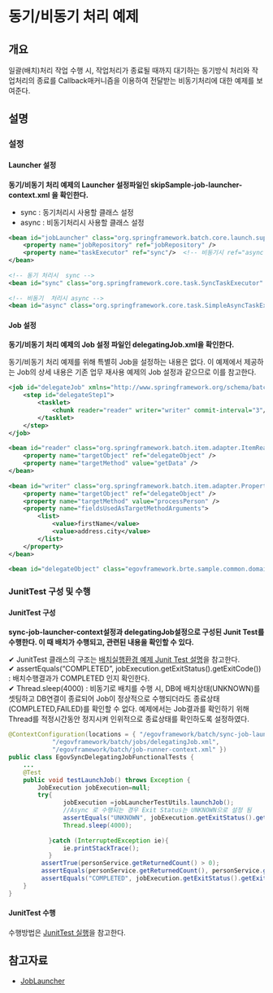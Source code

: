 # 동기/비동기 처리 예제

## 개요

일괄(배치)처리 작업 수행 시, 작업처리가 종료될 때까지 대기하는 동기방식 처리와 작업처리의 종료를 Callback매커니즘을 이용하여 전달받는 비동기처리에 대한 예제를 보여준다.

## 설명

### 설정

#### Launcher 설정

**동기/비동기 처리 예제의 Launcher 설정파일인 skipSample-job-launcher-context.xml 을 확인한다.**

- sync : 동기처리시 사용할 클래스 설정
- async : 비동기처리시 사용할 클래스 설정

```xml
<bean id="jobLauncher" class="org.springframework.batch.core.launch.support.SimpleJobLauncher">
	<property name="jobRepository" ref="jobRepository" />
	<property name="taskExecutor" ref="sync"/>  <!-- 비동기시 ref="async" -->
</bean>
 
<!-- 동기 처리시  sync -->
<bean id="sync" class="org.springframework.core.task.SyncTaskExecutor" />
 
<!-- 비동기  처리시 async -->
<bean id="async" class="org.springframework.core.task.SimpleAsyncTaskExecutor" />
```

#### Job 설정

**동기/비동기 처리 예제의 Job 설정 파일인 delegatingJob.xml을 확인한다.**

동기/비동기 처리 예제를 위해 특별히 Job을 설정하는 내용은 없다. 이 예제에서 제공하는 Job의 상세 내용은 기존 업무 재사용 예제의 Job 설정과 같으므로 이를 참고한다.

```xml
<job id="delegateJob" xmlns="http://www.springframework.org/schema/batch">
	<step id="delegateStep1">
		<tasklet>
			<chunk reader="reader" writer="writer" commit-interval="3"/>
		</tasklet>
	</step>
</job>
 
<bean id="reader" class="org.springframework.batch.item.adapter.ItemReaderAdapter">
	<property name="targetObject" ref="delegateObject" />
	<property name="targetMethod" value="getData" />
</bean>
 
<bean id="writer" class="org.springframework.batch.item.adapter.PropertyExtractingDelegatingItemWriter">
	<property name="targetObject" ref="delegateObject" />
	<property name="targetMethod" value="processPerson" />
	<property name="fieldsUsedAsTargetMethodArguments">
		<list>
			<value>firstName</value>
			<value>address.city</value>
		</list>
	</property>
</bean>
 
<bean id="delegateObject" class="egovframework.brte.sample.common.domain.person.PersonService" />
```

### JunitTest 구성 및 수행

#### JunitTest 구성

**sync-job-launcher-context설정과 delegatingJob설정으로 구성된 Junit Test를 수행한다. 이 때 배치가 수행되고, 관련된 내용을 확인할 수 있다.**

✔ JunitTest 클래스의 구조는 [배치실행환경 예제 Junit Test 설명](./batch-example-run_junit_test.md)을 참고한다.  
✔ assertEquals(“COMPLETED”, jobExecution.getExitStatus().getExitCode()) : 배치수행결과가 COMPLETED 인지 확인한다.  
✔ Thread.sleep(4000) : 비동기로 배치를 수행 시, DB에 배치상태(UNKNOWN)를 셋팅하고 DB연결이 종료되어 Job이 정상적으로 수행되더라도 종료상태(COMPLETED,FAILED)를 확인할 수 없다. 예제에서는 Job결과를 확인하기 위해 Thread를 적정시간동안 정지시켜 인위적으로 종료상태를 확인하도록 설정하였다.

```java
@ContextConfiguration(locations = { "/egovframework/batch/sync-job-launcher-context.xml", 
			"/egovframework/batch/jobs/delegatingJob.xml", 
			"/egovframework/batch/job-runner-context.xml" })
public class EgovSyncDelegatingJobFunctionalTests {
	...
	@Test
	public void testLaunchJob() throws Exception {
		JobExecution jobExecution=null;
		try{
			   jobExecution =jobLauncherTestUtils.launchJob();
			   //Async 로 수행되는 경우 Exit Status는 UNKNOWN으로 설정 됨
			   assertEquals("UNKNOWN", jobExecution.getExitStatus().getExitCode());
			   Thread.sleep(4000); 
 
		   }catch (InterruptedException ie){
			   ie.printStackTrace();
		   }
		 assertTrue(personService.getReturnedCount() > 0);
		 assertEquals(personService.getReturnedCount(), personService.getReceivedCount()) ;
		 assertEquals("COMPLETED", jobExecution.getExitStatus().getExitCode());	
	}
}
```

#### JunitTest 수행

수행방법은 [JunitTest 실행](./batch-example-junit.md#Junit-Test-실행)을 참고한다.

## 참고자료
* [JobLauncher](./batch-execution-job_launcher.md)